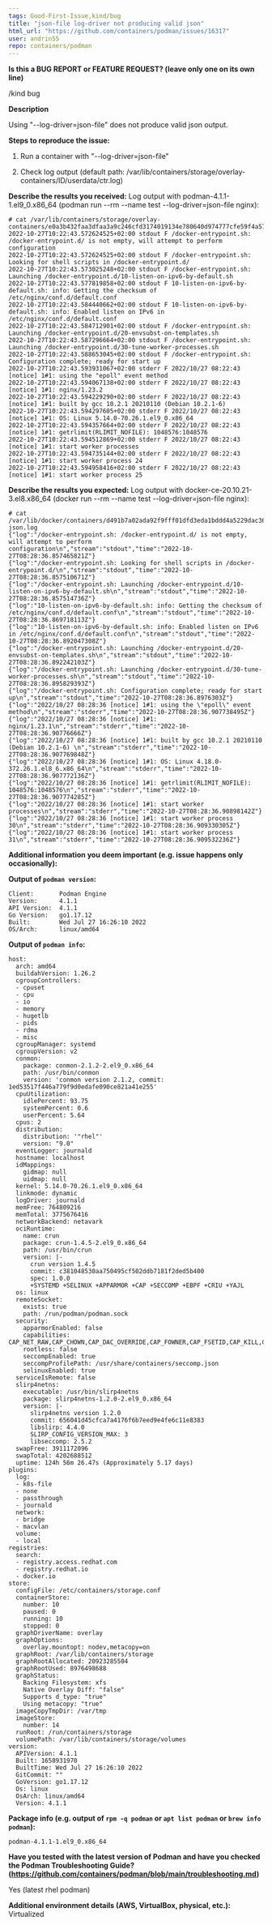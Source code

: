 ```yaml
---
tags: Good-First-Issue,kind/bug
title: "json-file log-driver not producing valid json"
html_url: "https://github.com/containers/podman/issues/16317"
user: andrin55
repo: containers/podman
---
```


<!--
---------------------------------------------------
BUG REPORT INFORMATION
---------------------------------------------------
Use the commands below to provide key information from your environment:
You do NOT have to include this information if this is a FEATURE REQUEST

**NOTE** A large number of issues reported against Podman are often found to already be fixed
in more current versions of the project.  Before reporting an issue, please verify the
version you are running with `podman version` and compare it to the latest release
documented on the top of Podman's [README.md](../README.md).  If they differ, please
update your version of Podman to the latest possible and retry your command before creating
an issue.

Also, there is a running list of known issues in the [Podman Troubleshooting Guide](https://github.com/containers/podman/blob/main/troubleshooting.md),
please reference that page before opening a new issue.

If you are filing a bug against `podman build`, please instead file a bug
against Buildah (https://github.com/containers/buildah/issues). Podman build
executes Buildah to perform container builds, and as such the Buildah
maintainers are best equipped to handle these bugs.
-->

**Is this a BUG REPORT or FEATURE REQUEST? (leave only one on its own line)**

/kind bug


**Description**

Using "--log-driver=json-file" does not produce valid json output.

**Steps to reproduce the issue:**

1. Run a container with "--log-driver=json-file" 

2. Check log output (default path: /var/lib/containers/storage/overlay-containers/ID/userdata/ctr.log)

**Describe the results you received:**
Log output with podman-4.1.1-1.el9_0.x86_64 (podman run --rm --name test --log-driver=json-file nginx):
```
# cat /var/lib/containers/storage/overlay-containers/e0a3b432faa3dfaa3a9c246cfd3174019134e780640d974777cfe59f4a572c74/userdata/ctr.log
2022-10-27T10:22:43.572624525+02:00 stdout F /docker-entrypoint.sh: /docker-entrypoint.d/ is not empty, will attempt to perform configuration
2022-10-27T10:22:43.572624525+02:00 stdout F /docker-entrypoint.sh: Looking for shell scripts in /docker-entrypoint.d/
2022-10-27T10:22:43.573025248+02:00 stdout F /docker-entrypoint.sh: Launching /docker-entrypoint.d/10-listen-on-ipv6-by-default.sh
2022-10-27T10:22:43.577819858+02:00 stdout F 10-listen-on-ipv6-by-default.sh: info: Getting the checksum of /etc/nginx/conf.d/default.conf
2022-10-27T10:22:43.584440662+02:00 stdout F 10-listen-on-ipv6-by-default.sh: info: Enabled listen on IPv6 in /etc/nginx/conf.d/default.conf
2022-10-27T10:22:43.584712901+02:00 stdout F /docker-entrypoint.sh: Launching /docker-entrypoint.d/20-envsubst-on-templates.sh
2022-10-27T10:22:43.587296664+02:00 stdout F /docker-entrypoint.sh: Launching /docker-entrypoint.d/30-tune-worker-processes.sh
2022-10-27T10:22:43.588653045+02:00 stdout F /docker-entrypoint.sh: Configuration complete; ready for start up
2022-10-27T10:22:43.593931067+02:00 stderr F 2022/10/27 08:22:43 [notice] 1#1: using the "epoll" event method
2022-10-27T10:22:43.594067138+02:00 stderr F 2022/10/27 08:22:43 [notice] 1#1: nginx/1.23.2
2022-10-27T10:22:43.594229290+02:00 stderr F 2022/10/27 08:22:43 [notice] 1#1: built by gcc 10.2.1 20210110 (Debian 10.2.1-6)
2022-10-27T10:22:43.594297605+02:00 stderr F 2022/10/27 08:22:43 [notice] 1#1: OS: Linux 5.14.0-70.26.1.el9_0.x86_64
2022-10-27T10:22:43.594357664+02:00 stderr F 2022/10/27 08:22:43 [notice] 1#1: getrlimit(RLIMIT_NOFILE): 1048576:1048576
2022-10-27T10:22:43.594512869+02:00 stderr F 2022/10/27 08:22:43 [notice] 1#1: start worker processes
2022-10-27T10:22:43.594735144+02:00 stderr F 2022/10/27 08:22:43 [notice] 1#1: start worker process 24
2022-10-27T10:22:43.594958416+02:00 stderr F 2022/10/27 08:22:43 [notice] 1#1: start worker process 25
```

**Describe the results you expected:**
Log output with docker-ce-20.10.21-3.el8.x86_64 (docker run --rm --name test --log-driver=json-file nginx):
```
# cat /var/lib/docker/containers/d491b7a02ada92f9fff01dfd3eda1bddd4a5229dac363aacd3baac709e584fda/d491b7a02ada92f9fff01dfd3eda1bddd4a5229dac363aacd3baac709e584fda-json.log
{"log":"/docker-entrypoint.sh: /docker-entrypoint.d/ is not empty, will attempt to perform configuration\n","stream":"stdout","time":"2022-10-27T08:28:36.857465821Z"}
{"log":"/docker-entrypoint.sh: Looking for shell scripts in /docker-entrypoint.d/\n","stream":"stdout","time":"2022-10-27T08:28:36.857510671Z"}
{"log":"/docker-entrypoint.sh: Launching /docker-entrypoint.d/10-listen-on-ipv6-by-default.sh\n","stream":"stdout","time":"2022-10-27T08:28:36.857514736Z"}
{"log":"10-listen-on-ipv6-by-default.sh: info: Getting the checksum of /etc/nginx/conf.d/default.conf\n","stream":"stdout","time":"2022-10-27T08:28:36.869718113Z"}
{"log":"10-listen-on-ipv6-by-default.sh: info: Enabled listen on IPv6 in /etc/nginx/conf.d/default.conf\n","stream":"stdout","time":"2022-10-27T08:28:36.892047308Z"}
{"log":"/docker-entrypoint.sh: Launching /docker-entrypoint.d/20-envsubst-on-templates.sh\n","stream":"stdout","time":"2022-10-27T08:28:36.892242103Z"}
{"log":"/docker-entrypoint.sh: Launching /docker-entrypoint.d/30-tune-worker-processes.sh\n","stream":"stdout","time":"2022-10-27T08:28:36.895829393Z"}
{"log":"/docker-entrypoint.sh: Configuration complete; ready for start up\n","stream":"stdout","time":"2022-10-27T08:28:36.8976303Z"}
{"log":"2022/10/27 08:28:36 [notice] 1#1: using the \"epoll\" event method\n","stream":"stderr","time":"2022-10-27T08:28:36.907738495Z"}
{"log":"2022/10/27 08:28:36 [notice] 1#1: nginx/1.23.1\n","stream":"stderr","time":"2022-10-27T08:28:36.90776666Z"}
{"log":"2022/10/27 08:28:36 [notice] 1#1: built by gcc 10.2.1 20210110 (Debian 10.2.1-6) \n","stream":"stderr","time":"2022-10-27T08:28:36.907769848Z"}
{"log":"2022/10/27 08:28:36 [notice] 1#1: OS: Linux 4.18.0-372.26.1.el8_6.x86_64\n","stream":"stderr","time":"2022-10-27T08:28:36.907772136Z"}
{"log":"2022/10/27 08:28:36 [notice] 1#1: getrlimit(RLIMIT_NOFILE): 1048576:1048576\n","stream":"stderr","time":"2022-10-27T08:28:36.907774285Z"}
{"log":"2022/10/27 08:28:36 [notice] 1#1: start worker processes\n","stream":"stderr","time":"2022-10-27T08:28:36.90898142Z"}
{"log":"2022/10/27 08:28:36 [notice] 1#1: start worker process 30\n","stream":"stderr","time":"2022-10-27T08:28:36.909330305Z"}
{"log":"2022/10/27 08:28:36 [notice] 1#1: start worker process 31\n","stream":"stderr","time":"2022-10-27T08:28:36.909532236Z"}
```

**Additional information you deem important (e.g. issue happens only occasionally):**

**Output of `podman version`:**

```
Client:       Podman Engine
Version:      4.1.1
API Version:  4.1.1
Go Version:   go1.17.12
Built:        Wed Jul 27 16:26:10 2022
OS/Arch:      linux/amd64
```

**Output of `podman info`:**

```
host:
  arch: amd64
  buildahVersion: 1.26.2
  cgroupControllers:
  - cpuset
  - cpu
  - io
  - memory
  - hugetlb
  - pids
  - rdma
  - misc
  cgroupManager: systemd
  cgroupVersion: v2
  conmon:
    package: conmon-2.1.2-2.el9_0.x86_64
    path: /usr/bin/conmon
    version: 'conmon version 2.1.2, commit: 1ed53517f446a779f9d0edafe090ce821a41e255'
  cpuUtilization:
    idlePercent: 93.75
    systemPercent: 0.6
    userPercent: 5.64
  cpus: 2
  distribution:
    distribution: '"rhel"'
    version: "9.0"
  eventLogger: journald
  hostname: localhost
  idMappings:
    gidmap: null
    uidmap: null
  kernel: 5.14.0-70.26.1.el9_0.x86_64
  linkmode: dynamic
  logDriver: journald
  memFree: 764809216
  memTotal: 3775676416
  networkBackend: netavark
  ociRuntime:
    name: crun
    package: crun-1.4.5-2.el9_0.x86_64
    path: /usr/bin/crun
    version: |-
      crun version 1.4.5
      commit: c381048530aa750495cf502ddb7181f2ded5b400
      spec: 1.0.0
      +SYSTEMD +SELINUX +APPARMOR +CAP +SECCOMP +EBPF +CRIU +YAJL
  os: linux
  remoteSocket:
    exists: true
    path: /run/podman/podman.sock
  security:
    apparmorEnabled: false
    capabilities: CAP_NET_RAW,CAP_CHOWN,CAP_DAC_OVERRIDE,CAP_FOWNER,CAP_FSETID,CAP_KILL,CAP_NET_BIND_SERVICE,CAP_SETFCAP,CAP_SETGID,CAP_SETPCAP,CAP_SETUID,CAP_SYS_CHROOT
    rootless: false
    seccompEnabled: true
    seccompProfilePath: /usr/share/containers/seccomp.json
    selinuxEnabled: true
  serviceIsRemote: false
  slirp4netns:
    executable: /usr/bin/slirp4netns
    package: slirp4netns-1.2.0-2.el9_0.x86_64
    version: |-
      slirp4netns version 1.2.0
      commit: 656041d45cfca7a4176f6b7eed9e4fe6c11e8383
      libslirp: 4.4.0
      SLIRP_CONFIG_VERSION_MAX: 3
      libseccomp: 2.5.2
  swapFree: 3911172096
  swapTotal: 4202688512
  uptime: 124h 56m 26.47s (Approximately 5.17 days)
plugins:
  log:
  - k8s-file
  - none
  - passthrough
  - journald
  network:
  - bridge
  - macvlan
  volume:
  - local
registries:
  search:
  - registry.access.redhat.com
  - registry.redhat.io
  - docker.io
store:
  configFile: /etc/containers/storage.conf
  containerStore:
    number: 10
    paused: 0
    running: 10
    stopped: 0
  graphDriverName: overlay
  graphOptions:
    overlay.mountopt: nodev,metacopy=on
  graphRoot: /var/lib/containers/storage
  graphRootAllocated: 20923285504
  graphRootUsed: 8976498688
  graphStatus:
    Backing Filesystem: xfs
    Native Overlay Diff: "false"
    Supports d_type: "true"
    Using metacopy: "true"
  imageCopyTmpDir: /var/tmp
  imageStore:
    number: 14
  runRoot: /run/containers/storage
  volumePath: /var/lib/containers/storage/volumes
version:
  APIVersion: 4.1.1
  Built: 1658931970
  BuiltTime: Wed Jul 27 16:26:10 2022
  GitCommit: ""
  GoVersion: go1.17.12
  Os: linux
  OsArch: linux/amd64
  Version: 4.1.1
```

**Package info (e.g. output of `rpm -q podman` or `apt list podman` or `brew info podman`):**

```
podman-4.1.1-1.el9_0.x86_64
```

**Have you tested with the latest version of Podman and have you checked the Podman Troubleshooting Guide? (https://github.com/containers/podman/blob/main/troubleshooting.md)**


Yes (latest rhel podman)

**Additional environment details (AWS, VirtualBox, physical, etc.):**
Virtualized
